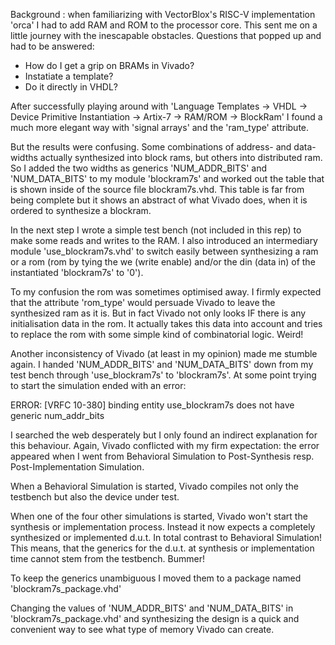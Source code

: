 Background : when familiarizing with VectorBlox's RISC-V implementation 'orca' I had to add RAM and ROM to the processor core. This sent me on a little journey with the inescapable obstacles. Questions that popped up and had to be answered:

* How do I get a grip on BRAMs in Vivado?
* Instatiate a template?
* Do it directly in VHDL?
 
After successfully playing around with
'Language Templates -> VHDL -> Device Primitive Instantiation -> Artix-7 -> RAM/ROM -> BlockRam'
I found a much more elegant way with 'signal arrays' and the 'ram_type' attribute.

But the results were confusing. Some combinations of address- and data-widths actually synthesized into block rams, but others into distributed ram. So I added the two widths as generics 'NUM_ADDR_BITS' and 'NUM_DATA_BITS' to my module 'blockram7s' and worked out the table that is shown inside of the source file blockram7s.vhd. This table is far from being complete but it shows an abstract of what Vivado does, when it is ordered to synthesize a blockram.

In the next step I wrote a simple test bench (not included in this rep) to make some reads and writes to the RAM. I also introduced an intermediary module 'use_blockram7s.vhd' to switch easily between synthesizing a ram or a rom (rom by tying the we (write enable) and/or the din (data in) of the instantiated 'blockram7s' to '0').

To my confusion the rom was sometimes optimised away. I firmly expected that the attribute 'rom_type' would persuade Vivado to leave the synthesized ram as it is. But in fact Vivado not only looks IF there is any initialisation data in the rom. It actually takes this data into account and tries to replace the rom with some simple kind of combinatorial logic. Weird!

Another inconsistency of Vivado (at least in my opinion) made me stumble again. I handed 'NUM_ADDR_BITS' and 'NUM_DATA_BITS' down from my test bench through 'use_blockram7s' to 'blockram7s'. At some point trying to start the simulation ended with an error:

ERROR: [VRFC 10-380] binding entity use_blockram7s does not have generic num_addr_bits

I searched the web desperately but I only found an indirect explanation for this behaviour. Again, Vivado conflicted with my firm expectation: the error appeared when I went from Behavioral Simulation to Post-Synthesis resp. Post-Implementation Simulation.

When a Behavioral Simulation is started, Vivado compiles not only the testbench but also the device under test.

When one of the four other simulations is started, Vivado won't start the synthesis or implementation process. Instead it now expects a completely synthesized or implemented d.u.t. In total contrast to Behavioral Simulation! This means, that the generics for the d.u.t. at synthesis or implementation time cannot stem from the testbench. Bummer!

To keep the generics unambiguous I moved them to a package named 'blockram7s_package.vhd'

Changing the values of 'NUM_ADDR_BITS' and 'NUM_DATA_BITS' in 'blockram7s_package.vhd' and synthesizing the design is a quick and convenient way to see what type of memory Vivado can create.

